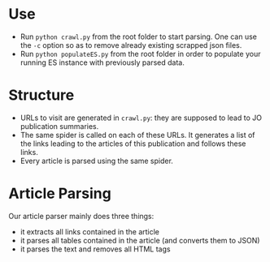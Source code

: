 # Use
* Run `python crawl.py` from the root folder to start parsing.
One can use the `-c` option so as to remove already existing scrapped json files.
* Run `python populateES.py` from the root folder in order to populate your running ES instance with previously parsed data.

# Structure
* URLs to visit are generated in `crawl.py`: they are supposed to lead to JO publication summaries.
* The same spider is called on each of these URLs. It generates a list of the links leading to the articles of this publication and follows these links.
* Every article is parsed using the same spider.

# Article Parsing
Our article parser mainly does three things:
* it extracts all links contained in the article
* it parses all tables contained in the article (and converts them to JSON)
* it parses the text and removes all HTML tags
